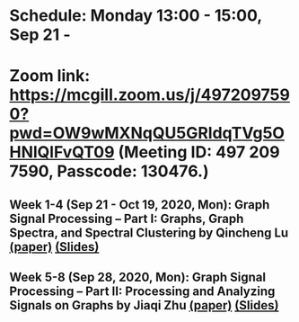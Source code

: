 # Schedule: Monday 13:00 - 15:00, Sep 21 - 
# Zoom link: https://mcgill.zoom.us/j/4972097590?pwd=OW9wMXNqQU5GRldqTVg5OHNlQlFvQT09 (Meeting ID: 497 209 7590, Passcode: 130476.)

## Week 1-4 (Sep 21 - Oct 19, 2020, Mon): Graph Signal Processing – Part I: Graphs, Graph Spectra, and Spectral Clustering by Qincheng Lu [(paper)](https://arxiv.org/pdf/1907.03467.pdf) [(Slides)](https://github.com/SitaoLuan/Learning-on-Graphs-Reading-Group/blob/master/2020%20Fall/GSP_Talk_Qincheng_Lu_Oct_19.pdf)

## Week 5-8 (Sep 28, 2020, Mon): Graph Signal Processing – Part II: Processing and Analyzing Signals on Graphs by Jiaqi Zhu [(paper)](https://arxiv.org/pdf/1909.10325.pdf) [(Slides)](https://mcgill-my.sharepoint.com/personal/jiaqi_zhu_mail_mcgill_ca/_layouts/15/onedrive.aspx?id=%2Fpersonal%2Fjiaqi%5Fzhu%5Fmail%5Fmcgill%5Fca%2FDocuments%2Fgsp2%2Epdf&parent=%2Fpersonal%2Fjiaqi%5Fzhu%5Fmail%5Fmcgill%5Fca%2FDocuments&originalPath=aHR0cHM6Ly9tY2dpbGwtbXkuc2hhcmVwb2ludC5jb20vOmI6L2cvcGVyc29uYWwvamlhcWlfemh1X21haWxfbWNnaWxsX2NhL0VlVnI0WE1jczdoUHM0V09CN0dtU3VrQlZyX0JNeGV2alRqQzNYYjJzMV8tUWc_cnRpbWU9RHNBVUdxSl8yRWc)
 

